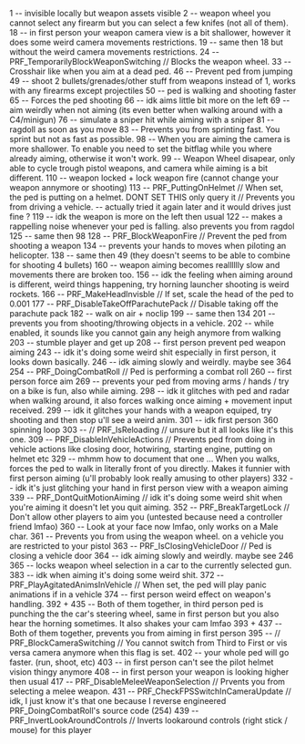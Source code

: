 1   -- invisible locally but weapon assets visible
2   -- weapon wheel you cannot select any firearm but you can select a few knifes (not all of them).
18  -- in first person your weapon camera view is a bit shallower, however it does some weird camera movements restrictions.
19  -- same then 18 but without the weird camera movements restrictions.
24  -- PRF_TemporarilyBlockWeaponSwitching // Blocks the weapon wheel.
33  -- Crosshair like when you aim at a dead ped.
46  -- Prevent ped from jumping
49  -- shoot 2 bullets/grenades/other stuff from weapons instead of 1, works with any firearms except projectiles
50  -- ped is walking and shooting faster
65  -- Forces the ped shooting
66  -- idk aims little bit more on the left
69  -- aim weirdly when not aiming (its even better when walking around with a C4/minigun)
76  -- simulate a sniper hit while aiming with a sniper
81  -- ragdoll as soon as you move
83  -- Prevents you from sprinting fast. You sprint but not as fast as possible.
98  -- When you are aiming the camera is more shallower. To enable you need to set the bitflag while you where already aiming, otherwise it won't work.
99  -- Weapon Wheel disapear, only able to cycle trough pistol weapons, and camera while aiming is a bit different.
110 -- weapon locked + lock weapon fire (cannot change your weapon annymore or shooting)
113 -- PRF_PuttingOnHelmet // When set, the ped is putting on a helmet. DONT SET THIS only query it // Prevents you from driving a vehicle. -- actually tried it again later and it would drives just fine ?
119 -- idk the weapon is more on the left then usual
122 -- makes a rappelling noise whenever your ped is falling. also prevents you from ragdol
125 -- same then 98
128 -- PRF_BlockWeaponFire // Prevent the ped from shooting a weapon
134 -- prevents your hands to moves when piloting an helicopter.
138 -- same then 49 (they doesn't seems to be able to combine for shooting 4 bullets)
160 -- weapon aiming becomes realllllly slow and movements there are broken too.
156 -- idk the feeling when aiming around is different, weird things happening, try horning launcher shooting is weird rockets.
166 -- PRF_MakeHeadInvisble // If set, scale the head of the ped to 0.001
177 -- PRF_DisableTakeOffParachutePack // Disable taking off the parachute pack
182 -- walk on air + noclip
199 -- same then 134
201 -- prevents you from shooting/throwing objects in a vehicle.
202 -- while enabled, it sounds like you cannot gain any heigh anymore from walking
203 -- stumble player and get up
208 -- first person prevent ped weapon aiming
243 -- idk it's doing some weird shit especially in first person, it looks down basically.
246 -- idk aiming slowly and weirdly. maybe see 364
254 -- PRF_DoingCombatRoll // Ped is performing a combat roll
260 -- first person force aim
269 -- prevents your ped from moving arms / hands / try on a bike is fun, also while aiming.
298 -- idk it glitches with ped and radar when walking around, it also forces walking once aiming + movement input received.
299 -- idk it glitches your hands with a weapon equiped, try shooting and then stop u'll see a weird anim.
301 -- idk first person 360 spinning loop
303 -- // PRF_IsReloading // unsure but it all looks like it's this one.
309 -- PRF_DisableInVehicleActions // Prevents ped from doing in vehicle actions like closing door, hotwiring, starting engine, putting on helmet etc
329 -- mhmm how to document that one ... When you walks, forces the ped to walk in literally front of you directly. Makes it funnier with first person aiming (u'll probably look really amusing to other players)
332 -- idk it's just glitching your hand in first person view with a weapon aiming
339 -- PRF_DontQuitMotionAiming // idk it's doing some weird shit when you're aiming it doesn't let you quit aiming.
352 -- PRF_BreakTargetLock // Don't allow other players to aim you (untested because need a controller friend lmfao)
360 -- Look at your face now lmfao, only works on a Male char.
361 -- Prevents you from using the weapon wheel. on a vehicle you are restricted to your pistol
363 -- PRF_IsClosingVehicleDoor // Ped is closing a vehicle door
364 -- idk aiming slowly and weirdly. maybe see 246
365 -- locks weapon wheel selection in a car to the currently selected gun.
383 -- idk when aiming it's doing some weird shit.
372 -- PRF_PlayAgitatedAnimsInVehicle // When set, the ped will play panic animations if in a vehicle
374 -- first person weird effect on weapon's handling.
392 + 435 -- Both of them together, in third person ped is punching the the car's steering wheel, same in first person but you also hear the horning sometimes. It also shakes your cam lmfao
393 + 437 -- Both of them together, prevents you from aiming in first person
395 -- // PRF_BlockCameraSwitching // You cannot switch from Third to First or vis versa camera anymore when this flag is set.
402 -- your whole ped will go faster. (run, shoot, etc)
403 -- in first person can't see the pilot helmet vision thingy anymore
408 -- in first person your weapon is looking higher then usual
417 -- PRF_DisableMeleeWeaponSelection // Prvents you from selecting a melee weapon.
431 -- PRF_CheckFPSSwitchInCameraUpdate // idk, I just know it's that one because I reverse engineered PRF_DoingCombatRoll's source code (254)
439 -- PRF_InvertLookAroundControls // Inverts lookaround controls (right stick / mouse) for this player

